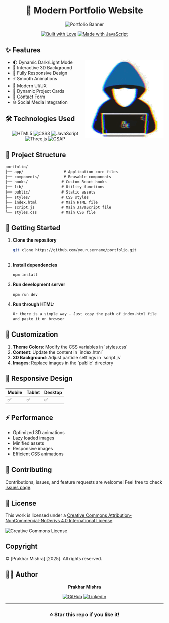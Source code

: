 <h1 align='center'> 🌟 Modern Portfolio Website </h1>

<div align="center">
  
![Portfolio Banner](https://img.shields.io/badge/Portfolio-Modern%20%26%20Interactive-blue?style=for-the-badge&logo=react)

[![Built with Love](https://forthebadge.com/images/badges/built-with-love.svg)](https://github.com/prakharmishra2002)
[![Made with JavaScript](https://forthebadge.com/images/badges/made-with-javascript.svg)](https://github.com/prakharmishra2002)

</div>



<!--## ✨ Features -->
<h2> ✨ Features</h2>

<img align="right" alt="Coding" width="250" src=https://github.com/prakharmishra2002/Updated-Portfolio/blob/main/Giggling%20Robot.gif>

- 🌓 Dynamic Dark/Light Mode
- 🎨 Interactive 3D Background
- 📱 Fully Responsive Design
- ⚡ Smooth Animations
- 🎯 Modern UI/UX
- 🔄 Dynamic Project Cards
- 📝 Contact Form
- 🌐 Social Media Integration

## 🛠️ Technologies Used

<div align="center">

![HTML5](https://img.shields.io/badge/HTML5-E34F26?style=for-the-badge&logo=html5&logoColor=white)
![CSS3](https://img.shields.io/badge/CSS3-1572B6?style=for-the-badge&logo=css3&logoColor=white)
![JavaScript](https://img.shields.io/badge/JavaScript-F7DF1E?style=for-the-badge&logo=javascript&logoColor=black)
![Three.js](https://img.shields.io/badge/Three.js-000000?style=for-the-badge&logo=three.js&logoColor=white)
![GSAP](https://img.shields.io/badge/GSAP-88CE02?style=for-the-badge&logo=greensock&logoColor=white)

</div>

## 📂 Project Structure


    portfolio/
    ├── app/                  # Application core files
    ├── components/           # Reusable components
    ├── hooks/               # Custom React hooks
    ├── lib/                 # Utility functions
    ├── public/              # Static assets
    ├── styles/              # CSS styles
    ├── index.html           # Main HTML file
    ├── script.js            # Main JavaScript file
    └── styles.css           # Main CSS file


## 🚀 Getting Started

1. **Clone the repository**
   ```bash
   git clone https://github.com/yourusername/portfolio.git
 

2. **Install dependencies**
   ```bash
   npm install
   

3. **Run development server**
   ```bash
   npm run dev

4. **Run through HTML:**
   ```
   Or there is a simple way - Just copy the path of index.html file and paste it on browser
   
## 🎨 Customization

1. **Theme Colors**: Modify the CSS variables in \`styles.css\`
2. **Content**: Update the content in \`index.html\`
3. **3D Background**: Adjust particle settings in \`script.js\`
4. **Images**: Replace images in the \`public\` directory

## 📱 Responsive Design

<div align="center">

| Mobile | Tablet | Desktop |
|--------|--------|---------|
| ✅ | ✅ | ✅ |

</div>

## ⚡ Performance

- Optimized 3D animations
- Lazy loaded images
- Minified assets
- Responsive images
- Efficient CSS animations

## 🤝 Contributing

Contributions, issues, and feature requests are welcome! Feel free to check [issues page](https://github.com/prakharmishra2002/updated-portfolio/issues).

## 📝 License

This work is licensed under a [Creative Commons Attribution-NonCommercial-NoDerivs 4.0 International License](https://creativecommons.org/licenses/by-nc-nd/4.0/).

![Creative Commons License](https://i.creativecommons.org/l/by-nc-nd/4.0/88x31.png)

## Copyright

© [Prakhar Mishra] [2025]. All rights reserved.

## 👨‍💻 Author

<div align="center">

**Prakhar Mishra**

[![GitHub](https://img.shields.io/badge/GitHub-100000?style=for-the-badge&logo=github&logoColor=white)](https://github.com/prakharmishra2002)
[![LinkedIn](https://img.shields.io/badge/LinkedIn-0077B5?style=for-the-badge&logo=linkedin&logoColor=white)](https://www.linkedin.com/in/prakhar-mishra-b80809282)

</div>

---

<div align="center">

### ⭐ Star this repo if you like it!

</div>

